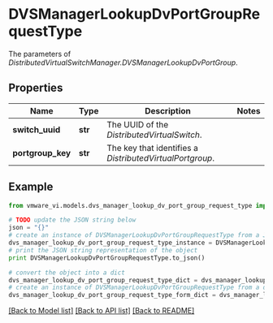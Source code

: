 # DVSManagerLookupDvPortGroupRequestType

The parameters of *DistributedVirtualSwitchManager.DVSManagerLookupDvPortGroup*. 

## Properties
Name | Type | Description | Notes
------------ | ------------- | ------------- | -------------
**switch_uuid** | **str** | The UUID of the *DistributedVirtualSwitch*.  | 
**portgroup_key** | **str** | The key that identifies a *DistributedVirtualPortgroup*.  | 

## Example

```python
from vmware_vi.models.dvs_manager_lookup_dv_port_group_request_type import DVSManagerLookupDvPortGroupRequestType

# TODO update the JSON string below
json = "{}"
# create an instance of DVSManagerLookupDvPortGroupRequestType from a JSON string
dvs_manager_lookup_dv_port_group_request_type_instance = DVSManagerLookupDvPortGroupRequestType.from_json(json)
# print the JSON string representation of the object
print DVSManagerLookupDvPortGroupRequestType.to_json()

# convert the object into a dict
dvs_manager_lookup_dv_port_group_request_type_dict = dvs_manager_lookup_dv_port_group_request_type_instance.to_dict()
# create an instance of DVSManagerLookupDvPortGroupRequestType from a dict
dvs_manager_lookup_dv_port_group_request_type_form_dict = dvs_manager_lookup_dv_port_group_request_type.from_dict(dvs_manager_lookup_dv_port_group_request_type_dict)
```
[[Back to Model list]](../README.md#documentation-for-models) [[Back to API list]](../README.md#documentation-for-api-endpoints) [[Back to README]](../README.md)


